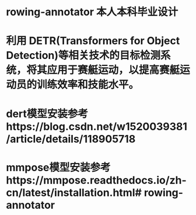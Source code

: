 # rowing-annotator 本人本科毕业设计
# 利用 DETR(Transformers for Object Detection)等相关技术的目标检测系统，将其应用于赛艇运动，以提高赛艇运动员的训练效率和技能水平。

# dert模型安装参考https://blog.csdn.net/w1520039381/article/details/118905718

# mmpose模型安装参考https://mmpose.readthedocs.io/zh-cn/latest/installation.html# rowing-annotator
